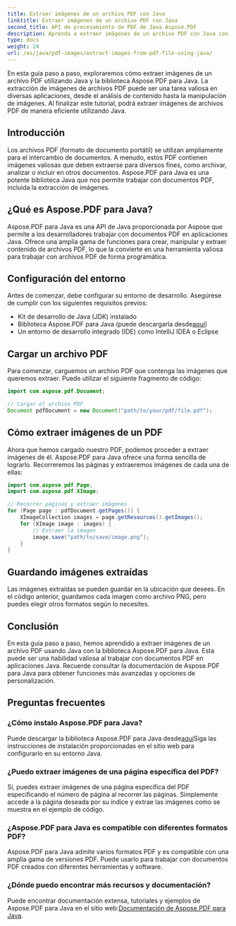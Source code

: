 ```yaml
---
title: Extraer imágenes de un archivo PDF con Java
linktitle: Extraer imágenes de un archivo PDF con Java
second_title: API de procesamiento de PDF de Java Aspose.PDF
description: Aprenda a extraer imágenes de un archivo PDF con Java con Aspose.PDF para Java. Guía paso a paso con código fuente. Desbloquee la extracción de imágenes PDF ahora.
type: docs
weight: 24
url: /es/java/pdf-images/extract-images-from-pdf-file-using-java/
---
```


En esta guía paso a paso, exploraremos cómo extraer imágenes de un archivo PDF utilizando Java y la biblioteca Aspose.PDF para Java. La extracción de imágenes de archivos PDF puede ser una tarea valiosa en diversas aplicaciones, desde el análisis de contenido hasta la manipulación de imágenes. Al finalizar este tutorial, podrá extraer imágenes de archivos PDF de manera eficiente utilizando Java.

## Introducción

Los archivos PDF (formato de documento portátil) se utilizan ampliamente para el intercambio de documentos. A menudo, estos PDF contienen imágenes valiosas que deben extraerse para diversos fines, como archivar, analizar o incluir en otros documentos. Aspose.PDF para Java es una potente biblioteca Java que nos permite trabajar con documentos PDF, incluida la extracción de imágenes.

## ¿Qué es Aspose.PDF para Java?

Aspose.PDF para Java es una API de Java proporcionada por Aspose que permite a los desarrolladores trabajar con documentos PDF en aplicaciones Java. Ofrece una amplia gama de funciones para crear, manipular y extraer contenido de archivos PDF, lo que la convierte en una herramienta valiosa para trabajar con archivos PDF de forma programática.

## Configuración del entorno

Antes de comenzar, debe configurar su entorno de desarrollo. Asegúrese de cumplir con los siguientes requisitos previos:

- Kit de desarrollo de Java (JDK) instalado
-  Biblioteca Aspose.PDF para Java (puede descargarla desde[aquí](https://releases.aspose.com/pdf/java/))
- Un entorno de desarrollo integrado (IDE) como IntelliJ IDEA o Eclipse

## Cargar un archivo PDF

Para comenzar, carguemos un archivo PDF que contenga las imágenes que queremos extraer. Puede utilizar el siguiente fragmento de código:

```java
import com.aspose.pdf.Document;

// Cargar el archivo PDF
Document pdfDocument = new Document("path/to/your/pdf/file.pdf");
```

## Cómo extraer imágenes de un PDF

Ahora que hemos cargado nuestro PDF, podemos proceder a extraer imágenes de él. Aspose.PDF para Java ofrece una forma sencilla de lograrlo. Recorreremos las páginas y extraeremos imágenes de cada una de ellas:

```java
import com.aspose.pdf.Page;
import com.aspose.pdf.XImage;

// Recorrer páginas y extraer imágenes
for (Page page : pdfDocument.getPages()) {
    XImageCollection images = page.getResources().getImages();
    for (XImage image : images) {
        // Extraer la imagen
        image.save("path/to/save/image.png");
    }
}
```

## Guardando imágenes extraídas

Las imágenes extraídas se pueden guardar en la ubicación que desees. En el código anterior, guardamos cada imagen como archivo PNG, pero puedes elegir otros formatos según lo necesites.

## Conclusión

En esta guía paso a paso, hemos aprendido a extraer imágenes de un archivo PDF usando Java con la biblioteca Aspose.PDF para Java. Esta puede ser una habilidad valiosa al trabajar con documentos PDF en aplicaciones Java. Recuerde consultar la documentación de Aspose.PDF para Java para obtener funciones más avanzadas y opciones de personalización.

## Preguntas frecuentes

### ¿Cómo instalo Aspose.PDF para Java?

 Puede descargar la biblioteca Aspose.PDF para Java desde[aquí](https://releases.aspose.com/pdf/java/)Siga las instrucciones de instalación proporcionadas en el sitio web para configurarlo en su entorno Java.

### ¿Puedo extraer imágenes de una página específica del PDF?

Sí, puedes extraer imágenes de una página específica del PDF especificando el número de página al recorrer las páginas. Simplemente accede a la página deseada por su índice y extrae las imágenes como se muestra en el ejemplo de código.

### ¿Aspose.PDF para Java es compatible con diferentes formatos PDF?

Aspose.PDF para Java admite varios formatos PDF y es compatible con una amplia gama de versiones PDF. Puede usarlo para trabajar con documentos PDF creados con diferentes herramientas y software.

### ¿Dónde puedo encontrar más recursos y documentación?

Puede encontrar documentación extensa, tutoriales y ejemplos de Aspose.PDF para Java en el sitio web:[Documentación de Aspose.PDF para Java](https://reference.aspose.com/pdf/java/).